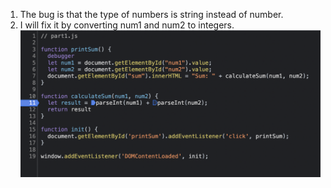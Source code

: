 1. The bug is that the type of numbers is string instead of number.
2. I will fix it by converting num1 and num2 to integers. ![fixed image](fix.png)